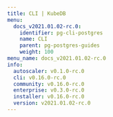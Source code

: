 ```yaml
---
title: CLI | KubeDB
menu:
  docs_v2021.01.02-rc.0:
    identifier: pg-cli-postgres
    name: CLI
    parent: pg-postgres-guides
    weight: 100
menu_name: docs_v2021.01.02-rc.0
info:
  autoscaler: v0.1.0-rc.0
  cli: v0.16.0-rc.0
  community: v0.16.0-rc.0
  enterprise: v0.3.0-rc.0
  installer: v0.16.0-rc.0
  version: v2021.01.02-rc.0
---
```


